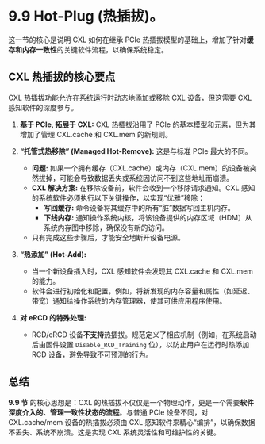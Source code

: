 # **9.9 Hot-Plug (热插拔)**。

这一节的核心是说明 CXL 如何在继承 PCIe 热插拔模型的基础上，增加了针对**缓存和内存一致性**的关键软件流程，以确保系统稳定。

## CXL 热插拔的核心要点

CXL 热插拔功能允许在系统运行时动态地添加或移除 CXL 设备，但这需要 CXL 感知软件的深度参与。

1.  **基于 PCIe, 拓展于 CXL:** CXL 热插拔沿用了 PCIe 的基本模型和元素，但为其增加了管理 CXL.cache 和 CXL.mem 的新规则。

2.  **“托管式热移除” (Managed Hot-Remove):** 这是与标准 PCIe 最大的不同。
    * **问题:** 如果一个拥有缓存（CXL.cache）或内存（CXL.mem）的设备被突然拔掉，可能会导致数据丢失或系统因访问不到这些地址而崩溃。
    * **CXL 解决方案:** 在移除设备前，软件会收到一个移除请求通知。CXL 感知的系统软件必须执行以下关键操作，以实现“优雅”移除：
        * **写回缓存:** 命令设备将其缓存中的所有“脏”数据写回主机内存。
        * **下线内存:** 通知操作系统内核，将该设备提供的内存区域（HDM）从系统内存图中移除，确保没有新的访问。
    * 只有完成这些步骤后，才能安全地断开设备电源。

3.  **“热添加” (Hot-Add):**
    * 当一个新设备插入时，CXL 感知软件会发现其 CXL.cache 和 CXL.mem 的能力。
    * 软件会进行初始化和配置，例如，将新发现的内存容量和属性（如延迟、带宽）通知给操作系统的内存管理器，使其可供应用程序使用。

4.  **对 eRCD 的特殊处理:**
    * RCD/eRCD 设备**不支持**热插拔。规范定义了相应机制（例如，在系统启动后由固件设置 `Disable_RCD_Training` 位），以防止用户在运行时热添加 RCD 设备，避免导致不可预测的行为。

## 总结

**9.9 节** 的核心思想是：CXL 的热插拔不仅仅是一个物理动作，更是一个需要**软件深度介入的、管理一致性状态的流程**。与普通 PCIe 设备不同，对 CXL.cache/mem 设备的热插拔必须由 CXL 感知软件来精心“编排”，以确保数据不丢失、系统不崩溃。这是实现 CXL 系统灵活性和可维护性的关键。